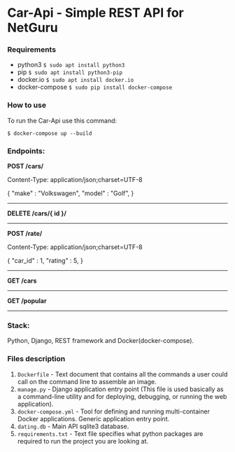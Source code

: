 # Car-Api - Simple REST API for NetGuru

### Requirements
- python3 ```$ sudo apt install python3```
- pip ```$ sudo apt install python3-pip```
- docker.io ```$ sudo apt install docker.io```
- docker-compose ```$ sudo pip install docker-compose```


### How to use
To run the Car-Api use this command:
```
$ docker-compose up --build
```


### Endpoints:


**POST /cars/**

Content-Type: application/json;charset=UTF-8

{
  "make" : "Volkswagen",
  "model" : "Golf",
}

-------------------------------------------------------------

**DELETE /cars/{  id }/**

-------------------------------------------------------------

**POST /rate/**

Content-Type: application/json;charset=UTF-8

{
  "car_id" : 1,
  "rating" : 5,
}

-------------------------------------------------------------

**GET /cars**

-------------------------------------------------------------

**GET /popular**

-------------------------------------------------------------


### Stack:
Python, Django, REST framework and Docker(docker-compose).


### Files description
1. `Dockerfile` - Text document that contains all the commands a user could call on the command line to assemble an image.
2. `manage.py` - Django application entry point (This file is used basically as a command-line utility and for deploying, debugging, or running the web application).
3. `docker-compose.yml` - Tool for defining and running multi-container Docker applications. Generic application entry point.
3. `dating.db` - Main API sqlite3 database.
4. `requirements.txt` - Text file specifies what python packages are required to run the project you are looking at.